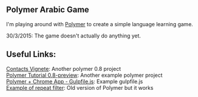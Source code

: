 ## Polymer Arabic Game

I'm playing around with [Polymer](https://www.polymer-project.org/) to create a simple language learning game.

30/3/2015: The game doesn't actually do anything yet.

## Useful Links:

[Contacts Vignete](https://github.com/PolymerLabs/0.8-contacts-vignette): Another polymer 0.8 project  
[Polymer Tutorial 0.8-preview](https://github.com/Polymer/polymer-tutorial/tree/0.8-preview): Another example polymer project  
[Polymer + Chrome App - Gulpfile.js](https://gist.github.com/kincaidoneil/b7ad507c1bb7bb243828): Example gulpfile.js  
[Example of repeat filter](http://jsbin.com/vuvikare/12/edit?html,output): Old version of Polymer but it works  